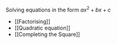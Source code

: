 Solving equations in the form
$ax^2 +bx +c$
- [[Factorising]]
- [[Quadratic equation]]
- [[Completing the Square]]